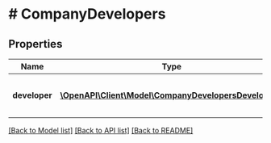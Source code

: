 # # CompanyDevelopers

## Properties

Name | Type | Description | Notes
------------ | ------------- | ------------- | -------------
**developer** | [**\OpenAPI\Client\Model\CompanyDevelopersDeveloper[]**](CompanyDevelopersDeveloper.md) | List of developers in a company. | [optional]

[[Back to Model list]](../../README.md#models) [[Back to API list]](../../README.md#endpoints) [[Back to README]](../../README.md)
